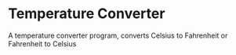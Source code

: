 # Temperature Converter

A temperature converter program, converts Celsius to Fahrenheit or Fahrenheit to Celsius